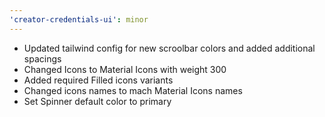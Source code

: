 ```yaml
---
'creator-credentials-ui': minor
---
```


- Updated tailwind config for new scroolbar colors and added additional spacings
- Changed Icons to Material Icons with weight 300
- Added required Filled icons variants
- Changed icons names to mach Material Icons names
- Set Spinner default color to primary
